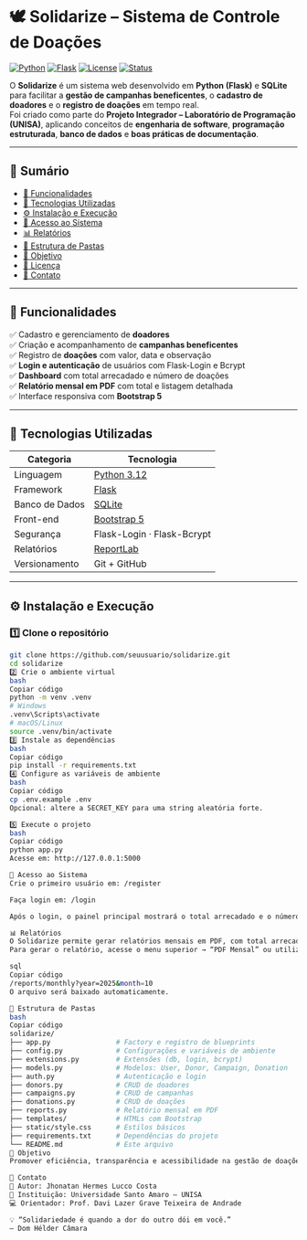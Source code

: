 # 🕊️ Solidarize – Sistema de Controle de Doações

[![Python](https://img.shields.io/badge/Python-3.12-blue.svg)](https://www.python.org/)
[![Flask](https://img.shields.io/badge/Flask-3.0-green.svg)](https://flask.palletsprojects.com/)
[![License](https://img.shields.io/badge/license-MIT-lightgrey.svg)](LICENSE)
[![Status](https://img.shields.io/badge/status-ativo-success.svg)]()

O **Solidarize** é um sistema web desenvolvido em **Python (Flask)** e **SQLite** para facilitar a **gestão de campanhas beneficentes**, o **cadastro de doadores** e o **registro de doações** em tempo real.  
Foi criado como parte do **Projeto Integrador – Laboratório de Programação (UNISA)**, aplicando conceitos de **engenharia de software**, **programação estruturada**, **banco de dados** e **boas práticas de documentação**.

---

## 🧭 Sumário
- [🚀 Funcionalidades](#-funcionalidades)
- [🧠 Tecnologias Utilizadas](#-tecnologias-utilizadas)
- [⚙️ Instalação e Execução](#️-instalação-e-execução)
- [🔐 Acesso ao Sistema](#-acesso-ao-sistema)
- [📊 Relatórios](#-relatórios)
- [📂 Estrutura de Pastas](#-estrutura-de-pastas)
- [🎯 Objetivo](#-objetivo)
- [🧾 Licença](#-licença)
- [💬 Contato](#-contato)

---

## 🚀 Funcionalidades

✅ Cadastro e gerenciamento de **doadores**  
✅ Criação e acompanhamento de **campanhas beneficentes**  
✅ Registro de **doações** com valor, data e observação  
✅ **Login e autenticação** de usuários com Flask-Login e Bcrypt  
✅ **Dashboard** com total arrecadado e número de doações  
✅ **Relatório mensal em PDF** com total e listagem detalhada  
✅ Interface responsiva com **Bootstrap 5**

---

## 🧠 Tecnologias Utilizadas

| Categoria | Tecnologia |
|------------|-------------|
| Linguagem  | [Python 3.12](https://www.python.org/) |
| Framework  | [Flask](https://flask.palletsprojects.com/) |
| Banco de Dados | [SQLite](https://www.sqlite.org/) |
| Front-end | [Bootstrap 5](https://getbootstrap.com/) |
| Segurança | Flask-Login · Flask-Bcrypt |
| Relatórios | [ReportLab](https://www.reportlab.com/) |
| Versionamento | Git + GitHub |

---

## ⚙️ Instalação e Execução

### 1️⃣ Clone o repositório
```bash
git clone https://github.com/seuusuario/solidarize.git
cd solidarize
2️⃣ Crie o ambiente virtual
bash
Copiar código
python -m venv .venv
# Windows
.venv\Scripts\activate
# macOS/Linux
source .venv/bin/activate
3️⃣ Instale as dependências
bash
Copiar código
pip install -r requirements.txt
4️⃣ Configure as variáveis de ambiente
bash
Copiar código
cp .env.example .env
Opcional: altere a SECRET_KEY para uma string aleatória forte.

5️⃣ Execute o projeto
bash
Copiar código
python app.py
Acesse em: http://127.0.0.1:5000

🔐 Acesso ao Sistema
Crie o primeiro usuário em: /register

Faça login em: /login

Após o login, o painel principal mostrará o total arrecadado e o número de doações.

📊 Relatórios
O Solidarize permite gerar relatórios mensais em PDF, com total arrecadado e lista detalhada das doações.
Para gerar o relatório, acesse o menu superior → “PDF Mensal” ou utilize a rota manual:

sql
Copiar código
/reports/monthly?year=2025&month=10
O arquivo será baixado automaticamente.

📂 Estrutura de Pastas
bash
Copiar código
solidarize/
├── app.py                # Factory e registro de blueprints
├── config.py             # Configurações e variáveis de ambiente
├── extensions.py         # Extensões (db, login, bcrypt)
├── models.py             # Modelos: User, Donor, Campaign, Donation
├── auth.py               # Autenticação e login
├── donors.py             # CRUD de doadores
├── campaigns.py          # CRUD de campanhas
├── donations.py          # CRUD de doações
├── reports.py            # Relatório mensal em PDF
├── templates/            # HTMLs com Bootstrap
├── static/style.css      # Estilos básicos
├── requirements.txt      # Dependências do projeto
└── README.md             # Este arquivo
🎯 Objetivo
Promover eficiência, transparência e acessibilidade na gestão de doações para pequenas ONGs, igrejas, campanhas e comunidades solidárias — reduzindo erros manuais e aumentando a confiança nas arrecadações.

💬 Contato
📧 Autor: Jhonatan Hermes Lucco Costa
🏫 Instituição: Universidade Santo Amaro – UNISA
💻 Orientador: Prof. Davi Lazer Grave Teixeira de Andrade

💡 “Solidariedade é quando a dor do outro dói em você.”
— Dom Hélder Câmara

